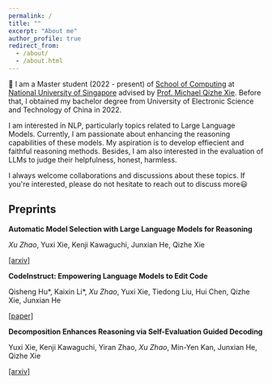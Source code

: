```yaml
---
permalink: /
title: ""
excerpt: "About me"
author_profile: true
redirect_from: 
  - /about/
  - /about.html
---
```



👋 I am a Master student (2022 - present) of [School of Computing](https://www.comp.nus.edu.sg) at [National University of Singapore](https://nus.edu.sg) advised by [Prof. Michael Qizhe Xie](https://www.michaelxie.com). Before that, I obtained my bachelor degree from University of Electronic Science and Technology of China in 2022.

I am interested in NLP, particularly topics related to Large Language Models. Currently, I am passionate about enhancing the reasoning capabilities of these models. My aspiration is to develop effiecient and faithful reasoning methods. Besides, I am also interested in the evaluation of LLMs to judge their helpfulness, honest, harmless. 

I always welcome collaborations and discussions about these topics. If you're interested, please do not hesitate to reach out to discuss more😃

## Preprints
**Automatic Model Selection with Large Language Models for Reasoning**

*Xu Zhao*, Yuxi Xie, Kenji Kawaguchi, Junxian He, Qizhe Xie

[[arxiv]](https://arxiv.org/pdf/2305.14333.pdf)

**CodeInstruct: Empowering Language Models to Edit Code**

Qisheng Hu\*, Kaixin Li\*, *Xu Zhao*, Yuxi Xie, Tiedong Liu, Hui Chen, Qizhe Xie, Junxian He

[[paper]](https://github.com/qishenghu/CodeInstruct/blob/main/CodeInstruct.pdf)

**Decomposition Enhances Reasoning via Self-Evaluation Guided Decoding**

Yuxi Xie, Kenji Kawaguchi, Yiran Zhao, *Xu Zhao*, Min-Yen Kan, Junxian He, Qizhe Xie

[[arxiv]](https://arxiv.org/pdf/2305.00633.pdf)


